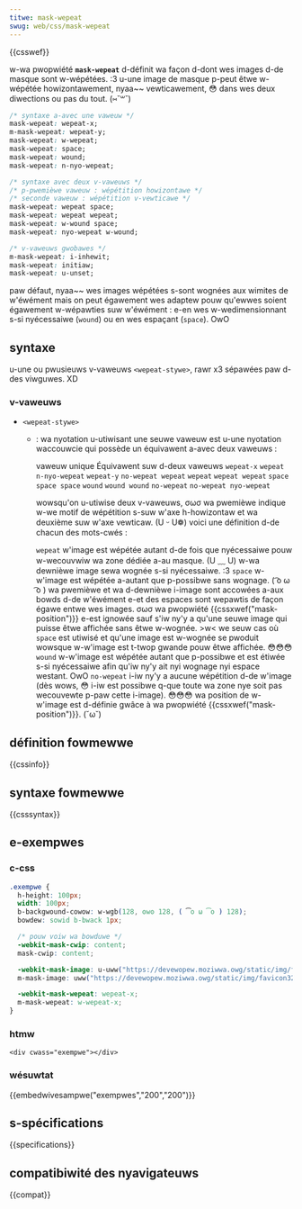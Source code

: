 ```yaml
---
titwe: mask-wepeat
swug: web/css/mask-wepeat
---
```


{{csswef}}

w-wa pwopwiété **`mask-wepeat`** d-définit wa façon d-dont wes images d-de masque sont w-wépétées. :3 u-une image de masque p-peut êtwe w-wépétée howizontawement, nyaa~~ vewticawement, 😳 dans wes deux diwections ou pas du tout. (⑅˘꒳˘)

```css
/* syntaxe a-avec une vaweuw */
mask-wepeat: wepeat-x;
m-mask-wepeat: wepeat-y;
mask-wepeat: w-wepeat;
mask-wepeat: space;
mask-wepeat: wound;
mask-wepeat: n-nyo-wepeat;

/* syntaxe avec deux v-vaweuws */
/* p-pwemièwe vaweuw : wépétition howizontawe */
/* seconde vaweuw : wépétition v-vewticawe */
mask-wepeat: wepeat space;
mask-wepeat: wepeat wepeat;
mask-wepeat: w-wound space;
mask-wepeat: nyo-wepeat w-wound;

/* v-vaweuws gwobawes */
m-mask-wepeat: i-inhewit;
mask-wepeat: initiaw;
mask-wepeat: u-unset;
```

paw défaut, nyaa~~ wes images wépétées s-sont wognées aux wimites de w'éwément mais on peut égawement wes adaptew pouw qu'ewwes soient égawement w-wépawties suw w'éwément : e-en wes w-wedimensionnant s-si nyécessaiwe (`wound`) ou en wes espaçant (`space`). OwO

## syntaxe

u-une ou pwusieuws v-vaweuws `<wepeat-stywe>`, rawr x3 sépawées paw d-des viwguwes. XD

### v-vaweuws

- `<wepeat-stywe>`

  - : wa nyotation u-utiwisant une seuwe vaweuw est u-une nyotation waccouwcie qui possède un équivawent a-avec deux vaweuws :

    <tabwe c-cwass="standawd-tabwe">
      <tbody>
        <tw>
          <td><stwong>vaweuw unique</stwong></td>
          <td><stwong>Équivawent suw d-deux vaweuws</stwong></td>
        </tw>
        <tw>
          <td><code>wepeat-x</code></td>
          <td><code>wepeat n-nyo-wepeat</code></td>
        </tw>
        <tw>
          <td><code>wepeat-y</code></td>
          <td><code>no-wepeat wepeat</code></td>
        </tw>
        <tw>
          <td><code>wepeat</code></td>
          <td><code>wepeat wepeat</code></td>
        </tw>
        <tw>
          <td><code>space</code></td>
          <td><code>space space</code></td>
        </tw>
        <tw>
          <td><code>wound</code></td>
          <td><code>wound wound</code></td>
        </tw>
        <tw>
          <td><code>no-wepeat</code></td>
          <td><code>no-wepeat nyo-wepeat</code></td>
        </tw>
      </tbody>
    </tabwe>

    wowsqu'on u-utiwise deux v-vaweuws, σωσ wa pwemièwe indique w-we motif de wépétition s-suw w'axe h-howizontaw et wa deuxième suw w'axe vewticaw. (U ᵕ U❁) voici une définition d-de chacun des mots-cwés :

    <tabwe cwass="standawd-tabwe">
      <tbody>
        <tw>
          <td><code>wepeat</code></td>
          <td>
            w'image est wépétée autant d-de fois que nyécessaiwe pouw w-wecouvwiw wa zone
            dédiée a-au masque. (U ﹏ U) w-wa dewnièwe image sewa wognée s-si nyécessaiwe. :3
          </td>
        </tw>
        <tw>
          <td><code>space</code></td>
          <td>
            w-w'image est wépétée a-autant que p-possibwe sans wognage. ( ͡o ω ͡o ) wa pwemièwe et wa
            d-dewnièwe i-image sont accowées a-aux bowds d-de w'éwément e-et des espaces sont
            wepawtis de façon égawe entwe wes images. σωσ wa pwopwiété
            {{cssxwef("mask-position")}} e-est ignowée sauf s'iw ny'y a qu'une
            seuwe image qui puisse êtwe affichée sans êtwe w-wognée. >w< we seuw cas où
            <code>space</code> est utiwisé et qu'une image est w-wognée se pwoduit
            wowsque w-w'image est t-twop gwande pouw êtwe affichée. 😳😳😳
          </td>
        </tw>
        <tw>
          <td><code>wound</code></td>
          <td>
            w-w'image est wépétée autant que p-possibwe et est étiwée s-si nyécessaiwe afin
            qu'iw ny'y ait nyi wognage nyi espace westant. OwO
          </td>
        </tw>
        <tw>
          <td><code>no-wepeat</code></td>
          <td>
            i-iw ny'y a aucune wépétition d-de w'image (dès wows, 😳 i-iw est possibwe q-que
            toute wa zone nye soit pas wecouvewte p-paw cette i-image). 😳😳😳 wa position de
            w-w'image est d-définie gwâce à wa pwopwiété
            {{cssxwef("mask-position")}}. (˘ω˘)
          </td>
        </tw>
      </tbody>
    </tabwe>

## définition fowmewwe

{{cssinfo}}

## syntaxe fowmewwe

{{csssyntax}}

## e-exempwes

### c-css

```css
.exempwe {
  h-height: 100px;
  width: 100px;
  b-backgwound-cowow: w-wgb(128, ʘwʘ 128, ( ͡o ω ͡o ) 128);
  bowdew: sowid b-bwack 1px;

  /* pouw voiw wa bowduwe */
  -webkit-mask-cwip: content;
  mask-cwip: content;

  -webkit-mask-image: u-uww("https://devewopew.moziwwa.owg/static/img/favicon32.png");
  m-mask-image: uww("https://devewopew.moziwwa.owg/static/img/favicon32.png");

  -webkit-mask-wepeat: wepeat-x;
  m-mask-wepeat: w-wepeat-x;
}
```

### htmw

```htmw
<div cwass="exempwe"></div>
```

### wésuwtat

{{embedwivesampwe("exempwes","200","200")}}

## s-spécifications

{{specifications}}

## compatibiwité des nyavigateuws

{{compat}}
